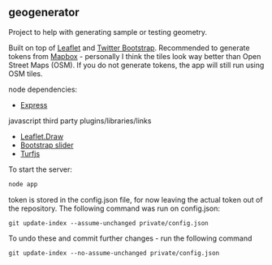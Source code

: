 ## geogenerator
Project to help with generating sample or testing geometry. 

Built on top of [Leaflet](http://leafletjs.com/) and [Twitter Bootstrap](http://getbootstrap.com/).  Recommended to generate tokens from [Mapbox](https://www.mapbox.com/) - personally I think the tiles look way better than Open Street Maps (OSM). If you do not generate tokens, the app will still run using OSM tiles.

node dependencies:
* [Express](http://expressjs.com/4x/api.html)

javascript third party plugins/libraries/links
* [Leaflet.Draw](https://github.com/Leaflet/Leaflet.draw)
* [Bootstrap slider](https://github.com/seiyria/bootstrap-slider)
* [Turfjs](https://github.com/Turfjs/turf)

To start the server:
```javascript
node app
```

token is stored in the config.json file, for now leaving the actual token out of the repository.  The following command was run on config.json:

```
git update-index --assume-unchanged private/config.json
```

To undo these and commit further changes - run the following command

```
git update-index --no-assume-unchanged private/config.json
```
